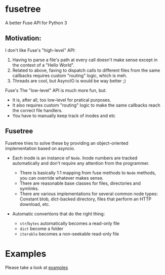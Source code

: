 # fusetree
A better Fuse API for Python 3

## Motivation:
I don't like Fuse's "high-level" API:
1. Having to parse a file's path at every call doesn't make sense except in the context of a "Hello World".
2. Related to above, faving to dispatch calls to different files from the same callbacks requires custom "routing" logic, which is meh.
3. Threads are cool, but AsyncIO is would be way better ;)

Fuse's The "low-level" API is much more fun, but:
- It is, after all, too low-level for pratical purposes.
- It also requires custom "routing" logic to make the same callbacks reach the correct file handlers.
- You have to manually keep track of inodes and etc

## Fusetree

Fusetree tries to solve these by providing an object-oriented implementation based on asyncio.

- Each inode is an instance of `Node`. Inode numbers are tracked automatically and don't require any attention from the programmer.
  - There is basically 1:1 mapping from fuse methods to `Node` methods, you can override whatever makes sense.
  - There are reasonable base classes for files, directories and symlinks.
  - There are various implementations for several common node types: Constant blob, dict-backed directory, files that perform an HTTP download, etc.
  
- Automatic convertions that do the right thing: 
  - `str`/`bytes` automatically becomes a read-only file
  - `dict` become a folder
  - `iterable` becomes a non-seekable read-only file

# Examples

Please take a look at [examples](examples)

